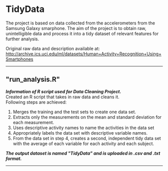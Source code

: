 # TidyData

The project is based on data collected from the accelerometers from the Samsung Galaxy smarphone. The aim of the project is to obtain raw, unintelligible data and process it into a tidy dataset of relevant features for further analysis.  

Original raw data and description available at:
http://archive.ics.uci.edu/ml/datasets/Human+Activity+Recognition+Using+Smartphones

---

## "run_analysis.R"
***Information of R script used for Data Cleaning Project.***  
Created an R script that takes in raw data and cleans it.  
Following steps are achieved:
1. Merges the training and the test sets to create one data set.
2. Extracts only the measurements on the mean and standard deviation for each measurement.
3. Uses descriptive activity names to name the activities in the data set
4. Appropriately labels the data set with descriptive variable names.
5. From the data set in step 4, creates a second, independent tidy data set with the average of each variable for each activity and each subject.

***The output dataset is named "TidyData" and is uploaded in .csv and .txt format.***

---
